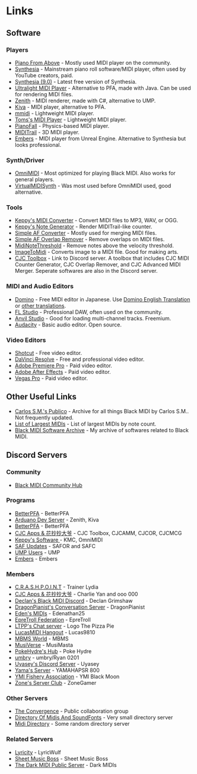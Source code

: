 <h1>Links</h1>

## Software

### Players

- [Piano From Above](http://kaleidonkep99.altervista.org/pfamirror/index.html) - Mostly used MIDI player on the community.
- [Synthesia](https://www.synthesiagame.com/download) - Mainstream piano roll software/MIDI player, often used by YouTube creators, paid.
- [Synthesia (9.0)](https://www.synthesiagame.com/downloadSynthesia?product=Synthesia&platform=win_sa&version=9) - Latest free version of Synthesia.
- [Ultralight MIDI Player](https://pipiraworld.web.fc2.com/ump/en.html) - Alternative to PFA, made with Java. Can be used for rendering MIDI files.
- [Zenith](https://github.com/arduano/Zenith-MIDI/) - MIDI renderer, made with C#, alternative to UMP.
- [Kiva](https://github.com/arduano/Kiva/) - MIDI player, alternative to PFA.
- [mmidi](https://sono.9net.org/prog/mmidi) - Lightweight MIDI player.
- [Toms's MIDI Player](http://www.grandgent.com/tom/projects/tmidi/) - Lightweight MIDI player.
- [PianoFall](https://bitbucket.org/steart/pianofall/wiki/Home) - Physics-based MIDI player.
- [MIDITrail](https://osdn.net/projects/miditrail/) - 3D MIDI player.
- [Embers](https://github.com/LyricWulf/Embers/releases/latest) - MIDI player from Unreal Engine. Alternative to Synthesia but looks professional.

### Synth/Driver

- [OmniMIDI](https://github.com/KeppySoftware/OmniMIDI/) - Most optimized for playing Black MIDI. Also works for general players.
- [VirtualMIDISynth](https://coolsoft.altervista.org/en/virtualmidisynth) - Was most used before OmniMIDI used, good alternative.

### Tools

- [Keppy's MIDI Converter](https://github.com/KeppySoftware/KMC) - Convert MIDI files to MP3, WAV, or OGG.	
- [Keppy's Note Generator](https://github.com/KeppySoftware/KeppyCounterGenerator) - Render MIDITrail-like counter.
- [Simple AF Converter](https://github.com/DixelU/SAFC/releases) - Mostly used for merging MIDI files.
- [Simple AF Overlap Remover](https://github.com/DixelU/SAFOR/releases) - Remove overlaps on MIDI files.
- [MidiNoteThreshold](https://cdn.discordapp.com/attachments/342003805270966284/594536903173210122/) - Remove notes above the velocity threshold.
- [ImageToMidi](https://cdn.discordapp.com/attachments/342003805270966284/591137488970448896/ImageToMidi.exe) - Converts image to a MIDI file. Good for making arts.
- [CJC Toolbox](https://discord.gg/uxCqAEz) - Link to Discord server. A toolbox that includes CJC MIDI Counter Generator, CJC Overlap Remover, and CJC Advanced MIDI Merger. Seperate softwares are also in the Discord server.

### MIDI and Audio Editors

- [Domino](http://takabosoft.com/domino) - Free MIDI editor in Japanese. Use [Domino English Translation](https://github.com/Hans5958/Domino-English-Translation/) or [other translations](https://hans5958.me/Black-MIDI-Meta/domino-translations/).
- [FL Studio](https://www.image-line.com/flstudio/) - Professional DAW, often used on the community.
- [Anvil Studio](https://www.anvilstudio.com/) - Good for loading multi-channel tracks. Freemium.
- [Audacity](https://audacityteam.org) - Basic audio editor. Open source.

### Video Editors

- [Shotcut](https://shotcut.org/) - Free video editor.
- [DaVinci Resolve](https://www.blackmagicdesign.com/products/davinciresolve/) - Free and professional video editor.
- [Adobe Premiere Pro](https://www.adobe.com/products/premiere.html) - Paid video editor.
- [Adobe After Effects](https://www.adobe.com/products/aftereffects.html) - Paid video editor.
- [Vegas Pro](https://www.vegascreativesoftware.com/us/vegas-pro/) - Paid video editor.

## Other Useful Links

- [Carlos S.M.'s Publico](https://drive.google.com/drive/u/0/folders/0B-jbdgbiY_-YYm5WemFvTkM0Tnc) - Archive for all things Black MIDI by Carlos S.M.. Not frequently updated.
- [List of Largest MIDIs](https://px.tru.io/BMLargeList) - List of largest MIDIs by note count.
- [Black MIDI Software Archive](https://px.tru.io/BMSoftwareArchive) - My archive of softwares related to Black MIDI.

## Discord Servers

### Community

- [Black MIDI Community Hub](https://discord.gg/s42aft8)

### Programs

- [BetterPFA](https://discord.gg/wwSkpN5) - BetterPFA
- [Arduano Dev Server](https://discord.gg/8e5FXB) - Zenith, Kiva
- [BetterPFA](https://discord.gg/5sMugcQ) - BetterPFA
- [CJC Apps & 花抄抄大爷](https://discord.gg/uxCqAEz) - CJC Toolbox, CJCAMM, CJCOR, CJCMCG
- [Keppy's Software ](https://discord.gg/73DVswT) - KMC, OmniMIDI 
- [SAF Updates](https://discord.gg/CsgEW4P) - SAFOR and SAFC
- [UMP Users](https://discord.gg/pxPRFU8) - UMP 
- [Embers](https://discord.gg/MaCxW5u) - Embers

### Members

- [C.R.A.S.H.P.O.I.N.T](https://discord.gg/faSAaRN) - Trainer Lydia
- [CJC Apps & 花抄抄大爷](https://discord.gg/uxCqAEz) - Charlie Yan and ooo 000
- [Declan's Black MIDI Discord](https://discord.gg/JtMZnV4) - Declan Grimshaw
- [DragonPianist's Conversation Server](https://discord.gg/ERdvaRz) - DragonPianist
- [Eden's MIDIs](https://discord.gg/28cf6yS) - Edenathan25
- [EpreTroll Federation](https://discord.gg/gVkfqxS) - EpreTroll
- [LTPP's Chat server](https://discord.gg/bFUquR4) - Logo The Pizza Pie 
- [LucasMIDI Hangout](https://discord.gg/PK9VMv3) - Lucas9810
- [MBMS World](https://discord.gg/q9B59mT) - MBMS 
- [MusiVerse](https://discord.gg/3FZCgbk) - MusiMasta
- [PokeHydre's Hub](https://discord.gg/r2xkfC8) - Poke Hydre 
- [umbry](https://discord.gg/TpZGayH) - umbry/Ryan 0201
- [Uyasey's Discord Server](https://discord.gg/cK5fcyd) - Uyasey 
- [Yama's Server](https://discord.gg/HCfSyNd) - YAMAHAPSR 800
- [YMI Fishery Association](https://discord.gg/JYzannZ) - YMI Black Moon 
- [Zone's Server Club](https://discord.gg/BCeBuFy) - ZoneGamer

### Other Servers

- [The Convergence](https://discord.gg/NkggT42) - Public collaboration group
- [Directory Of Midis And SoundFonts](https://discord.gg/DpuJVn4) - Very small directory server 
- [Midi Directory](https://discord.gg/3zmawFn) - Some random directory server

### Related Servers

- [Lyricity](https://discord.gg/dog) - LyricWulf
- [Sheet Music Boss](https://discord.gg/H4ErJyc) - Sheet Music Boss
- [The Dark MIDI Public Server](https://discord.gg/g8GjbNq) - Dark MIDIs
